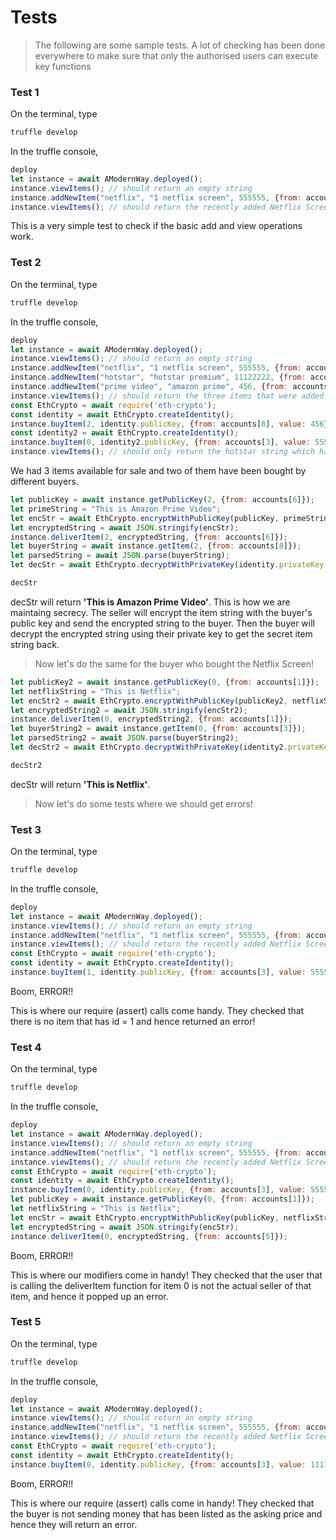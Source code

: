 # Tests

> The following are some sample tests. A lot of checking has been done everywhere to make sure that only the authorised users can execute key functions

### Test 1

On the terminal, type
```bash
truffle develop
```

In the truffle console,
```javascript
deploy
let instance = await AModernWay.deployed();
instance.viewItems(); // should return an empty string
instance.addNewItem("netflix", "1 netflix screen", 555555, {from: accounts[1]});
instance.viewItems(); // should return the recently added Netflix Screen
```

This is a very simple test to check if the basic add and view operations work.

### Test 2

On the terminal, type
```bash
truffle develop
```

In the truffle console,
```javascript
deploy
let instance = await AModernWay.deployed();
instance.viewItems(); // should return an empty string
instance.addNewItem("netflix", "1 netflix screen", 555555, {from: accounts[1]});
instance.addNewItem("hotstar", "hotstar premium", 11122222, {from: accounts[3]});
instance.addNewItem("prime video", "amazon prime", 456, {from: accounts[6]});
instance.viewItems(); // should return the three items that were added recently
const EthCrypto = await require('eth-crypto');
const identity = await EthCrypto.createIdentity();
instance.buyItem(2, identity.publicKey, {from: accounts[8], value: 456});
const identity2 = await EthCrypto.createIdentity();
instance.buyItem(0, identity2.publicKey, {from: accounts[3], value: 555555});
instance.viewItems(); // should only return the hotstar string which has not been bought by anyone
```

We had 3 items available for sale and two of them have been bought by different buyers.

```javascript
let publicKey = await instance.getPublicKey(2, {from: accounts[6]});
let primeString = "This is Amazon Prime Video";
let encStr = await EthCrypto.encryptWithPublicKey(publicKey, primeString);
let encryptedString = await JSON.stringify(encStr);
instance.deliverItem(2, encryptedString, {from: accounts[6]});
let buyerString = await instance.getItem(2, {from: accounts[8]});
let parsedString = await JSON.parse(buyerString);
let decStr = await EthCrypto.decryptWithPrivateKey(identity.privateKey, parsedString);

decStr
```

decStr will return **'This is Amazon Prime Video'**. This is how we are maintaing secrecy. The seller will encrypt the item string with the buyer's public key and send the encrypted string to the buyer. Then the buyer will decrypt the encrypted string using their private key to get the secret item string back.

> Now let's do the same for the buyer who bought the Netflix Screen!

```javascript
let publicKey2 = await instance.getPublicKey(0, {from: accounts[1]});
let netflixString = "This is Netflix";
let encStr2 = await EthCrypto.encryptWithPublicKey(publicKey2, netflixString);
let encryptedString2 = await JSON.stringify(encStr2);
instance.deliverItem(0, encryptedString2, {from: accounts[1]});
let buyerString2 = await instance.getItem(0, {from: accounts[3]});
let parsedString2 = await JSON.parse(buyerString2);
let decStr2 = await EthCrypto.decryptWithPrivateKey(identity2.privateKey, parsedString2);

decStr2
```

decStr will return **'This is Netflix'**.

> Now let's do some tests where we should get errors!

### Test 3


On the terminal, type
```bash
truffle develop
```

In the truffle console,
```javascript
deploy
let instance = await AModernWay.deployed();
instance.viewItems(); // should return an empty string
instance.addNewItem("netflix", "1 netflix screen", 555555, {from: accounts[1]});
instance.viewItems(); // should return the recently added Netflix Screen
const EthCrypto = await require('eth-crypto');
const identity = await EthCrypto.createIdentity();
instance.buyItem(1, identity.publicKey, {from: accounts[3], value: 555555});
```

Boom, ERROR!!

This is where our require (assert) calls come handy. They checked that there is no item that has id = 1 and hence returned an error!

### Test 4


On the terminal, type
```bash
truffle develop
```

In the truffle console,
```javascript
deploy
let instance = await AModernWay.deployed();
instance.viewItems(); // should return an empty string
instance.addNewItem("netflix", "1 netflix screen", 555555, {from: accounts[1]});
instance.viewItems(); // should return the recently added Netflix Screen
const EthCrypto = await require('eth-crypto');
const identity = await EthCrypto.createIdentity();
instance.buyItem(0, identity.publicKey, {from: accounts[3], value: 555555});
let publicKey = await instance.getPublicKey(0, {from: accounts[1]});
let netflixString = "This is Netflix";
let encStr = await EthCrypto.encryptWithPublicKey(publicKey, netflixString);
let encryptedString = await JSON.stringify(encStr);
instance.deliverItem(0, encryptedString, {from: accounts[5]});
```

Boom, ERROR!!

This is where our modifiers come in handy! They checked that the user that is calling the deliverItem function for item 0 is not the actual seller of that item, and hence it popped up an error.


### Test 5


On the terminal, type
```bash
truffle develop
```

In the truffle console,
```javascript
deploy
let instance = await AModernWay.deployed();
instance.viewItems(); // should return an empty string
instance.addNewItem("netflix", "1 netflix screen", 555555, {from: accounts[1]});
instance.viewItems(); // should return the recently added Netflix Screen
const EthCrypto = await require('eth-crypto');
const identity = await EthCrypto.createIdentity();
instance.buyItem(0, identity.publicKey, {from: accounts[3], value: 111111});
```

Boom, ERROR!!

This is where our require (assert) calls come in handy! They checked that the buyer is not sending money that has been listed as the asking price and hence they will return an error.
